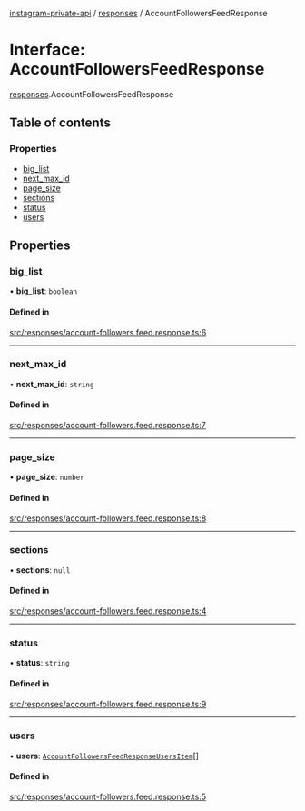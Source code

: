 [instagram-private-api](../../README.md) / [responses](../../modules/responses.md) / AccountFollowersFeedResponse

# Interface: AccountFollowersFeedResponse

[responses](../../modules/responses.md).AccountFollowersFeedResponse

## Table of contents

### Properties

- [big\_list](AccountFollowersFeedResponse.md#big_list)
- [next\_max\_id](AccountFollowersFeedResponse.md#next_max_id)
- [page\_size](AccountFollowersFeedResponse.md#page_size)
- [sections](AccountFollowersFeedResponse.md#sections)
- [status](AccountFollowersFeedResponse.md#status)
- [users](AccountFollowersFeedResponse.md#users)

## Properties

### big\_list

• **big\_list**: `boolean`

#### Defined in

[src/responses/account-followers.feed.response.ts:6](https://github.com/Nerixyz/instagram-private-api/blob/b3351b9/src/responses/account-followers.feed.response.ts#L6)

___

### next\_max\_id

• **next\_max\_id**: `string`

#### Defined in

[src/responses/account-followers.feed.response.ts:7](https://github.com/Nerixyz/instagram-private-api/blob/b3351b9/src/responses/account-followers.feed.response.ts#L7)

___

### page\_size

• **page\_size**: `number`

#### Defined in

[src/responses/account-followers.feed.response.ts:8](https://github.com/Nerixyz/instagram-private-api/blob/b3351b9/src/responses/account-followers.feed.response.ts#L8)

___

### sections

• **sections**: ``null``

#### Defined in

[src/responses/account-followers.feed.response.ts:4](https://github.com/Nerixyz/instagram-private-api/blob/b3351b9/src/responses/account-followers.feed.response.ts#L4)

___

### status

• **status**: `string`

#### Defined in

[src/responses/account-followers.feed.response.ts:9](https://github.com/Nerixyz/instagram-private-api/blob/b3351b9/src/responses/account-followers.feed.response.ts#L9)

___

### users

• **users**: [`AccountFollowersFeedResponseUsersItem`](../../classes/responses/AccountFollowersFeedResponseUsersItem.md)[]

#### Defined in

[src/responses/account-followers.feed.response.ts:5](https://github.com/Nerixyz/instagram-private-api/blob/b3351b9/src/responses/account-followers.feed.response.ts#L5)
